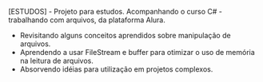 [ESTUDOS] - Projeto para estudos. Acompanhando o curso C# - trabalhando com arquivos, da plataforma Alura.

 - Revisitando alguns conceitos aprendidos sobre manipulação de arquivos.
 - Aprendendo a usar FileStream e buffer para otimizar o uso de memória na leitura de arquivos.
 - Absorvendo idéias para utilização em projetos complexos.